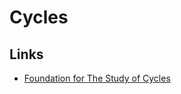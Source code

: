 # Cycles

## Links

- [Foundation for The Study of Cycles](https://cycles.org/)

<!--
100 years of bull market
TVC:SPX, TF Quarter, Log.
-->

